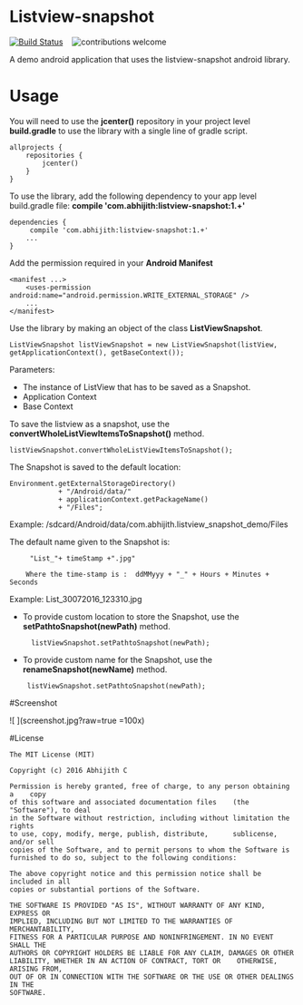 Listview-snapshot
======================

[![Build Status](https://travis-ci.org/abhijith0505/ListView-Snapshot-Demo.svg?branch=master)](https://travis-ci.org/abhijith0505/ListView-Snapshot-Demo)	         &nbsp;&nbsp;	![contributions welcome](https://img.shields.io/badge/contributions-welcome-orange.svg)

A demo android application that uses the listview-snapshot android library.

# Usage

You will need to use the **jcenter()** repository in your project level **build.gradle** to use the library with a single line of gradle script.

    allprojects {
	    repositories {
	        jcenter()
	    }
    }
To use the library, add the following dependency to your app level build.gradle file:    	**compile 'com.abhijith:listview-snapshot:1.+'**
    
    dependencies {
		 compile 'com.abhijith:listview-snapshot:1.+'
		...
    }
    
    
Add the permission required in your **Android Manifest**
```
<manifest ...>
    <uses-permission android:name="android.permission.WRITE_EXTERNAL_STORAGE" />
    ...
</manifest>
```

Use the library by making an object of the class **ListViewSnapshot**.

    ListViewSnapshot listViewSnapshot = new ListViewSnapshot(listView, getApplicationContext(), getBaseContext());

Parameters:
- The instance of ListView that has to be saved as a Snapshot.
- Application Context
- Base Context 



To save the listview as a snapshot, use the **convertWholeListViewItemsToSnapshot()** method.

    listViewSnapshot.convertWholeListViewItemsToSnapshot();

The Snapshot is saved to the default location:       
   
    Environment.getExternalStorageDirectory()
                + "/Android/data/"
                + applicationContext.getPackageName()
                + "/Files";

Example:  /sdcard/Android/data/com.abhijith.listview_snapshot_demo/Files
              
 The default name given to the Snapshot is:
      
         "List_"+ timeStamp +".jpg"
         
	    Where the time-stamp is :  ddMMyyy + "_" + Hours + Minutes + Seconds
Example:   List_30072016_123310.jpg


* To provide custom location to store the Snapshot, use the **setPathtoSnapshot(newPath)** method.

        listViewSnapshot.setPathtoSnapshot(newPath);

*  To provide custom name for the Snapshot, use the **renameSnapshot(newName)** method.

        listViewSnapshot.setPathtoSnapshot(newPath);



#Screenshot

![    ](screenshot.jpg?raw=true =100x)


#License

    The MIT License (MIT)

    Copyright (c) 2016 Abhijith C

    Permission is hereby granted, free of charge, to any person obtaining a    copy
    of this software and associated documentation files    (the "Software"), to deal
    in the Software without restriction, including without limitation the     rights
    to use, copy, modify, merge, publish, distribute,      sublicense, and/or sell
    copies of the Software, and to permit persons to whom the Software is
    furnished to do so, subject to the following conditions:

    The above copyright notice and this permission notice shall be included in all
    copies or substantial portions of the Software.

    THE SOFTWARE IS PROVIDED "AS IS", WITHOUT WARRANTY OF ANY KIND, EXPRESS OR
    IMPLIED, INCLUDING BUT NOT LIMITED TO THE WARRANTIES OF MERCHANTABILITY,
    FITNESS FOR A PARTICULAR PURPOSE AND NONINFRINGEMENT. IN NO EVENT SHALL THE
    AUTHORS OR COPYRIGHT HOLDERS BE LIABLE FOR ANY CLAIM, DAMAGES OR OTHER
    LIABILITY, WHETHER IN AN ACTION OF CONTRACT, TORT OR    OTHERWISE, ARISING FROM,
    OUT OF OR IN CONNECTION WITH THE SOFTWARE OR THE USE OR OTHER DEALINGS IN THE
    SOFTWARE.

